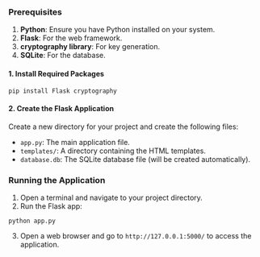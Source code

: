 ### Prerequisites

1. **Python**: Ensure you have Python installed on your system.
2. **Flask**: For the web framework.
3. **cryptography library**: For key generation.
4. **SQLite**: For the database.

#### 1. Install Required Packages

```
pip install Flask cryptography
```

#### 2. Create the Flask Application

Create a new directory for your project and create the following files:

- `app.py`: The main application file.
- `templates/`: A directory containing the HTML templates.
- `database.db`: The SQLite database file (will be created automatically).

### Running the Application

1. Open a terminal and navigate to your project directory.
2. Run the Flask app:

```
python app.py
```

3. Open a web browser and go to `http://127.0.0.1:5000/` to access the application.
